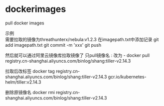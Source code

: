 # dockerimages
pull docker images

示例   
需要拉取的镜像为threathunterx/nebula:v1.2.3
在imagepath.txt中添加记录
git add imagepath.txt
git commit -m 'xxx'
git push
 
然后就可以通过阿里云镜像库拉取镜像了
只pull镜像名   :  改为  -
docker pull registry.cn-shanghai.aliyuncs.com/binlog/shang:tiller-v2.14.3

拉取后改标签
docker tag registry.cn-shanghai.aliyuncs.com/binlog/shang:tiller-v2.14.3 gcr.io/kubernetes-helm/tiller:v2.14.3

删除原镜像名 
docker rmi registry.cn-shanghai.aliyuncs.com/binlog/shang:tiller-v2.14.3



 
 
